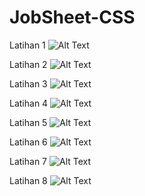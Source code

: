 # JobSheet-CSS

Latihan 1
![Alt Text](https://github.com/lethanfadlil/JobSheet-CSS/blob/master/Latihan%201.PNG)

Latihan 2
![Alt Text](https://github.com/lethanfadlil/JobSheet-CSS/blob/master/Latihan%202.PNG)

Latihan 3
![Alt Text](https://github.com/lethanfadlil/JobSheet-CSS/blob/master/Latihan%203.PNG)

Latihan 4
![Alt Text](https://github.com/lethanfadlil/JobSheet-CSS/blob/master/Latihan%204.PNG)

Latihan 5
![Alt Text](https://github.com/lethanfadlil/JobSheet-CSS/blob/master/Latihan%205.PNG)

Latihan 6
![Alt Text](https://github.com/lethanfadlil/JobSheet-CSS/blob/master/Latihan%206.PNG)

Latihan 7
![Alt Text](https://github.com/lethanfadlil/JobSheet-CSS/blob/master/Latihan%207.PNG)

Latihan 8
![Alt Text](https://github.com/lethanfadlil/JobSheet-CSS/blob/master/Latihan%208.PNG)
